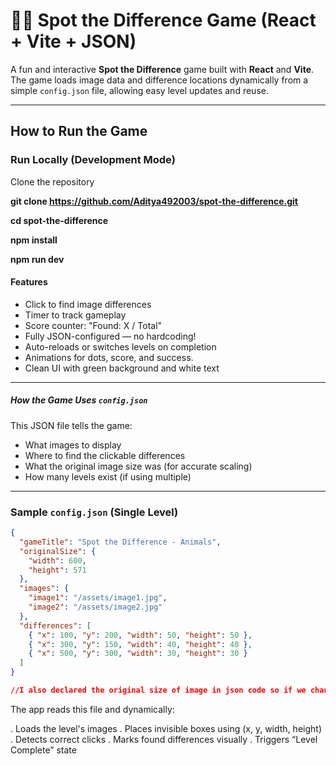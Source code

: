# 🕵️‍♂️ Spot the Difference Game (React + Vite + JSON)

A fun and interactive **Spot the Difference** game built with **React** and **Vite**. The game loads image data and difference locations dynamically from a simple `config.json` file, allowing easy level updates and reuse.

---

##  How to Run the Game

###  Run Locally (Development Mode)

 Clone the repository 
   
   **git clone https://github.com/Aditya492003/spot-the-difference.git**

   **cd spot-the-difference**

   **npm install**

   **npm run dev**


####  Features

-  Click to find image differences
-  Timer to track gameplay
-  Score counter: "Found: X / Total"
-  Fully JSON-configured — no hardcoding!
-  Auto-reloads or switches levels on completion
-  Animations for dots, score, and success.
-  Clean UI with green background and white text

---

#####  How the Game Uses `config.json`

This JSON file tells the game:
- What images to display
- Where to find the clickable differences
- What the original image size was (for accurate scaling)
- How many levels exist (if using multiple)

---

###  Sample `config.json` (Single Level)

```json
{
  "gameTitle": "Spot the Difference - Animals",
  "originalSize": {
    "width": 600, 
    "height": 571
  },
  "images": {
    "image1": "/assets/image1.jpg",
    "image2": "/assets/image2.jpg"
  },
  "differences": [
    { "x": 100, "y": 200, "width": 50, "height": 50 },
    { "x": 300, "y": 150, "width": 40, "height": 40 },
    { "x": 500, "y": 300, "width": 30, "height": 30 }
  ]
}

//I also declared the original size of image in json code so if we change the size of image in game screen then the clickable areas will areas remain on same point where we declared

```

 The app reads this file and dynamically:

. Loads the level's images
. Places invisible boxes using (x, y, width, height)
. Detects correct clicks
. Marks found differences visually
. Triggers “Level Complete” state



